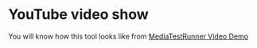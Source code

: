 # YouTube video show
You will know how this tool looks like from [MediaTestRunner Video Demo](https://youtu.be/GQjkDOOLegE)
